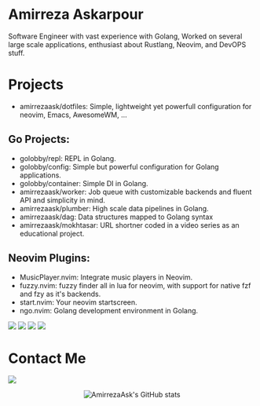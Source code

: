 # Amirreza Askarpour
Software Engineer with vast experience with Golang, Worked on several large scale applications, enthusiast about Rustlang, Neovim, and DevOPS stuff.

# Projects
- amirrezaask/dotfiles: Simple, lightweight yet powerfull configuration for neovim, Emacs, AwesomeWM, ...
## Go Projects:
- golobby/repl: REPL in Golang.
- golobby/config: Simple but powerful configuration for Golang applications.
- golobby/container: Simple DI in Golang.
- amirrezaask/worker: Job queue with customizable backends and fluent API and simplicity in mind.
- amirrezaask/plumber: High scale data pipelines in Golang.
- amirrezaask/dag: Data structures mapped to Golang syntax
- amirrezaask/mokhtasar: URL shortner coded in a video series as an educational project.
 
## Neovim Plugins:
- MusicPlayer.nvim: Integrate music players in Neovim.
- fuzzy.nvim: fuzzy finder all in lua for neovim, with support for native fzf and fzy as it's backends.
- start.nvim: Your neovim startscreen.
- ngo.nvim: Golang development environment in Golang.

[![](https://img.shields.io/badge/-rust-orange?style=for-the-badge&logo=rust)](https://www.rust-lang.org/)
[![](https://img.shields.io/badge/-go-orange?style=for-the-badge&logo=go)](https://go.dev/)
[![](https://img.shields.io/badge/-lua-orange?style=for-the-badge&logo=lua)](https://lua.org/)
[![](https://img.shields.io/badge/-python3-orange?style=for-the-badge&logo=python)](https://www.python.org/)


# Contact Me

[![](https://img.shields.io/badge/-raskarpour@gmail.com-lightgray?style=for-the-badge&logo=gmail)](mailto:raskarpour@gmail.com)


<p align="center">
  <img src="https://github-readme-stats.vercel.app/api?username=amirrezaask&show_icons=true&theme=monokai" alt="AmirrezaAsk's GitHub stats" />
</p>
